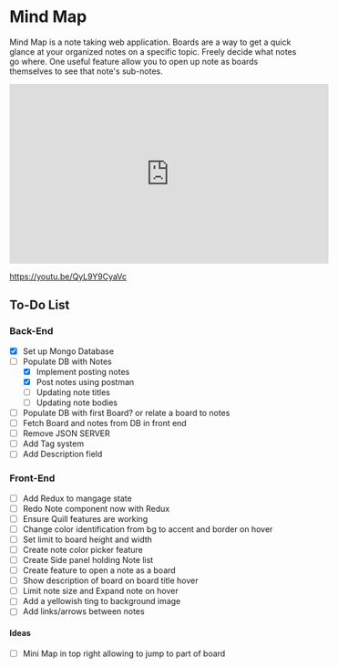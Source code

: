 # Mind Map

Mind Map is a note taking web application. Boards are a way to get a quick glance at your organized notes on a specific topic. Freely decide what notes go where. One useful feature allow you to open up note as boards themselves to see that note's sub-notes.

<iframe width="560" height="315" src="https://www.youtube.com/embed/QyL9Y9CyaVc" title="YouTube video player" frameborder="0" allow="accelerometer; autoplay; clipboard-write; encrypted-media; gyroscope; picture-in-picture" allowfullscreen></iframe>

https://youtu.be/QyL9Y9CyaVc

## To-Do List

### Back-End
- [x] Set up Mongo Database
- [ ] Populate DB with Notes
    - [x] Implement posting notes
    - [x] Post notes using postman
    - [ ] Updating note titles
    - [ ] Updating note bodies
- [ ] Populate DB with first Board? or relate a board to notes
- [ ] Fetch Board and notes from DB in front end
- [ ] Remove JSON SERVER
- [ ] Add Tag system
- [ ] Add Description field

### Front-End
- [ ] Add Redux to mangage state
- [ ] Redo Note component now with Redux
- [ ] Ensure Quill features are working 
- [ ] Change color identification from bg to accent and border on hover
- [ ] Set limit to board height and width
- [ ] Create note color picker feature
- [ ] Create Side panel holding Note list
- [ ] Create feature to open a note as a board
- [ ] Show description of board on board title hover
- [ ] Limit note size and Expand note on hover
- [ ] Add a yellowish ting to background image
- [ ] Add links/arrows between notes

#### Ideas
- [ ] Mini Map in top right allowing to jump to part of board 
